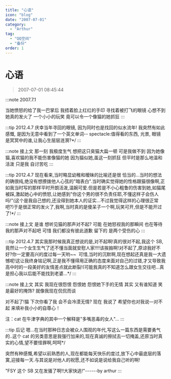 ```yaml
---
title: "心语"
icon: "blog"
date: "2007-07-01"
category:
  - "Arthur"
tag:
  - "QQ空间"
  - "备份"
order: 1
---
```

# 心语

> 2007-07-01 08:45:44


:::note 2007.7.1

当她愤怒的给了我一巴掌后
我捂着脸上红红的手印
寻找着被打飞的眼镜
心想不到她真的发火了
一个小小的玩笑
竟可以令一个像猫的她抓狂
:::

:::tip 2012.4.7 
庆幸当年寻回的眼镜,
因为同时也是找回的似水流年!
我突然有如此感慨,
是因为无意中看到了一个英文单词--
spectacle:值得看的东西, 光景, 眼镜
是冥冥中的谁,让我心生层层涟漪?\*/
:::

:::note 接上文
那一刻
我极度生气
想把这只臭猫大扁一顿
可是我做不到
因为她像猫,喜欢猫的我不能伤害像猫的她
因为猫似她,虽这一刻抓狂
但平时是那么地温和活泼
只是我
自讨苦吃
:::

:::tip 2012.4.7 
现在看来,当时略显幼稚和暧昧的比喻还是很 恰当的...当时的想法的确很纯,绝没有想撩拨他人心弦的"暗表白".当时确实觉得她的性格跟猫很像啊,正如我当时写的那样平时开朗活泼,温婉可爱.但是若是不小心粗鲁的伤害到她,如猫尾被踩,激起她心中的愤怒,让她感到"你这个男的很不负责任耶,不懂这样子会伤人吗!"(这个是我自己想的,还没得到她本人的证实...不过我觉得这样的心理很正常吧?)于是很正常的发火了,我啊,当时真的是傻呆子一个啊,玩笑可开,但是不能开过了!\*/
:::

:::note 接上文
是谁 想听见猫的那声对不起?
可能 在她怒视我的那瞬间
也在等待我的那声对不起吧
可惜 我们都没有彼此道歉
留下的 是两个受伤的心
:::

:::tip 2012.4.7 
其实我那时候我真正想说的是,对不起啊!真的很对不起,我这个 SB,竟然让一个女生生气了还不懂当面就安慰人家!!!!该挨搧啊!对不起了,原谅我好不好?你一定要高兴的度过每一天哟\~\~  可惜,当时的沉默啊,现在想起还真是我一大遗憾呢!这让我终身铭记啊,正是我不懂得用正确的态度来面对自己的过错,才又导致我高中时的一段美好的友情差点就此断裂!(可能我真的不知道怎么跟女生交往吧...真是担心我以后能不能找到老婆...\*/
:::

:::note 接上文
其实 我现在很怨恨
怨恨她
怨恨她下手的无情
其实 又有谁知道
笑是最好的掩饰?
就像我现在侃侃而谈

对不起了!猫
下次你看了我 会不会冷漠无情?
现在 我说了
希望你也对我说—对不起
来填补我小小的自尊心！

注：cat 在牛津字典的其中一个解释是"多嘴恶毒的女人"…
:::

:::tip 后记
嗯...在当时那种日志会被众人围观的年代,写这么一篇东西是需要勇气的..这个 cat 的另类意思是我强行加来的,现在真诚的擦拭去一切掩盖,还原当时真实的心情,望不要怪罪啊,呵呵\*/

突然有种感慨,希望以前熟悉的人,现在都能每天快乐的度过,放下心中最底层的落寞,迎接每一天.与其说是对他人的祝愿,还不如说是说给我自己听的啊!

"FSY 这个 SB 又在发骚了啊!!大家快逃!"------by arthur
:::